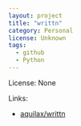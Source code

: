 ```yaml
---
layout: project
title: "writtn"
category: Personal
license: Unknown
tags:
  - github
  - Python
---
```


License: None

Links:

* [aquilax/writtn](https://github.com/aquilax/writtn)
